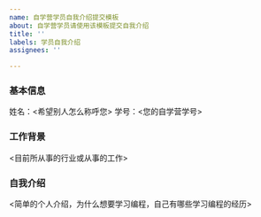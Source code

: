 ```yaml
---
name: 自学营学员自我介绍提交模板
about: 自学营学员请使用该模板提交自我介绍
title: ''
labels: 学员自我介绍
assignees: ''

---
```


### 基本信息
姓名：<希望别人怎么称呼您>
学号：<您的自学营学号>

### 工作背景
<目前所从事的行业或从事的工作>

### 自我介绍
<简单的个人介绍，为什么想要学习编程，自己有哪些学习编程的经历>
